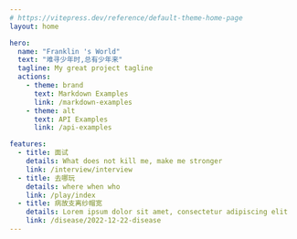 ```yaml
---
# https://vitepress.dev/reference/default-theme-home-page
layout: home

hero:
  name: "Franklin 's World"
  text: "难寻少年时,总有少年来"
  tagline: My great project tagline
  actions:
    - theme: brand
      text: Markdown Examples
      link: /markdown-examples
    - theme: alt
      text: API Examples
      link: /api-examples

features:
  - title: 面试
    details: What does not kill me, make me stronger
    link: /interview/interview
  - title: 去哪玩
    details: where when who
    link: /play/index
  - title: 病故支离纱帽宽
    details: Lorem ipsum dolor sit amet, consectetur adipiscing elit
    link: /disease/2022-12-22-disease
---
```


